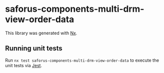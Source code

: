 # saforus-components-multi-drm-view-order-data

This library was generated with [Nx](https://nx.dev).

## Running unit tests

Run `nx test saforus-components-multi-drm-view-order-data` to execute the unit tests via [Jest](https://jestjs.io).
